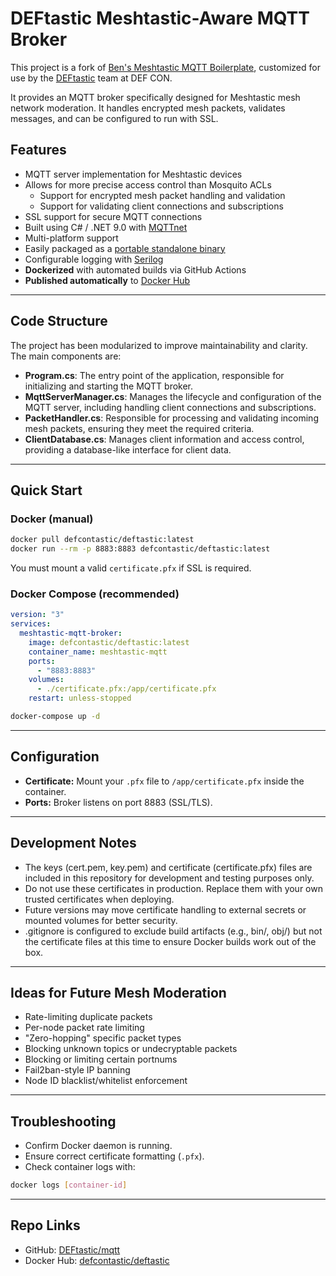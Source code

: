 # DEFtastic Meshtastic-Aware MQTT Broker

This project is a fork of [Ben's Meshtastic MQTT Boilerplate](https://github.com/meshtastic/mqtt), customized for use by the [DEFtastic](https://github.com/DEFtastic) team at DEF CON.

It provides an MQTT broker specifically designed for Meshtastic mesh network moderation. It handles encrypted mesh packets, validates messages, and can be configured to run with SSL.

## Features

- MQTT server implementation for Meshtastic devices
- Allows for more precise access control than Mosquito ACLs
  - Support for encrypted mesh packet handling and validation
  - Support for validating client connections and subscriptions
- SSL support for secure MQTT connections
- Built using C# / .NET 9.0 with [MQTTnet](https://github.com/dotnet/MQTTnet)
- Multi-platform support
- Easily packaged as a [portable standalone binary](https://learn.microsoft.com/en-us/dotnet/core/deploying/single-file/overview?tabs=cli)
- Configurable logging with [Serilog](https://serilog.net/)
- **Dockerized** with automated builds via GitHub Actions
- **Published automatically** to [Docker Hub](https://hub.docker.com/r/defcontastic/deftastic)

---

## Code Structure

The project has been modularized to improve maintainability and clarity. The main components are:

- **Program.cs**: The entry point of the application, responsible for initializing and starting the MQTT broker.
- **MqttServerManager.cs**: Manages the lifecycle and configuration of the MQTT server, including handling client connections and subscriptions.
- **PacketHandler.cs**: Responsible for processing and validating incoming mesh packets, ensuring they meet the required criteria.
- **ClientDatabase.cs**: Manages client information and access control, providing a database-like interface for client data.

---

## Quick Start

### Docker (manual)

```bash
docker pull defcontastic/deftastic:latest
docker run --rm -p 8883:8883 defcontastic/deftastic:latest
```

You must mount a valid `certificate.pfx` if SSL is required.

### Docker Compose (recommended)

```yaml
version: "3"
services:
  meshtastic-mqtt-broker:
    image: defcontastic/deftastic:latest
    container_name: meshtastic-mqtt
    ports:
      - "8883:8883"
    volumes:
      - ./certificate.pfx:/app/certificate.pfx
    restart: unless-stopped
```

```bash
docker-compose up -d
```

---

## Configuration

- **Certificate:** Mount your `.pfx` file to `/app/certificate.pfx` inside the container.
- **Ports:** Broker listens on port 8883 (SSL/TLS).

---

## Development Notes
-	The keys (cert.pem, key.pem) and certificate (certificate.pfx) files are included in this repository for development and testing purposes only.
-	Do not use these certificates in production. Replace them with your own trusted certificates when deploying.
-	Future versions may move certificate handling to external secrets or mounted volumes for better security.
-	.gitignore is configured to exclude build artifacts (e.g., bin/, obj/) but not the certificate files at this time to ensure Docker builds work out of the box.

---

## Ideas for Future Mesh Moderation

- Rate-limiting duplicate packets
- Per-node packet rate limiting
- "Zero-hopping" specific packet types
- Blocking unknown topics or undecryptable packets
- Blocking or limiting certain portnums
- Fail2ban-style IP banning
- Node ID blacklist/whitelist enforcement

---

## Troubleshooting

- Confirm Docker daemon is running.
- Ensure correct certificate formatting (`.pfx`).
- Check container logs with:

```bash
docker logs [container-id]
```

---

## Repo Links

- GitHub: [DEFtastic/mqtt](https://github.com/DEFtastic/mqtt)
- Docker Hub: [defcontastic/deftastic](https://hub.docker.com/r/defcontastic/deftastic)
